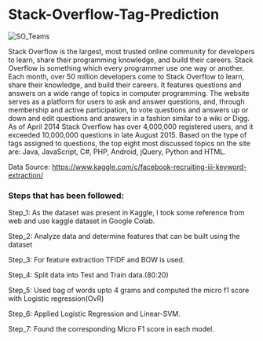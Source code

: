 # Stack-Overflow-Tag-Prediction


![SO_Teams](https://user-images.githubusercontent.com/40149802/63711237-92f94e00-c858-11e9-8f7b-66375c91b00f.png)



Stack Overflow is the largest, most trusted online community for developers to learn, share their
programming knowledge, and build their careers.
Stack Overflow is something which every programmer use one way or another. Each month, over
50 million developers come to Stack Overflow to learn, share their knowledge, and build their
careers. It features questions and answers on a wide range of topics in computer programming. The
website serves as a platform for users to ask and answer questions, and, through membership and
active participation, to vote questions and answers up or down and edit questions and answers in a
fashion similar to a wiki or Digg. As of April 2014 Stack Overflow has over 4,000,000 registered
users, and it exceeded 10,000,000 questions in late August 2015. Based on the type of tags
assigned to questions, the top eight most discussed topics on the site are: Java, JavaScript, C#,
PHP, Android, jQuery, Python and HTML.

Data Source: https://www.kaggle.com/c/facebook-recruiting-iii-keyword-extraction/


### Steps that has been followed:

Step_1: As the dataset was present in Kaggle, I took some reference from web and use kaggle
dataset in Google Colab.

Step_2: Analyze data and determine features that can be built using the dataset

Step_3: For feature extraction TFIDF and BOW is used.

Step_4: Split data into Test and Train data.(80:20)

Step_5: Used bag of words upto 4 grams and computed the micro f1 score with Logistic
regression(OvR)

Step_6: Applied Logistic Regression and Linear-SVM.

Step_7: Found the corresponding Micro F1 score in each model.
